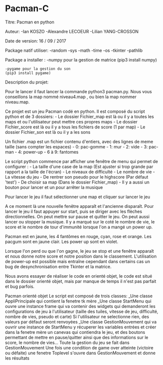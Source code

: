 # Pacman-C

Titre: Pacman en python

Auteur: -Ian KOSZO
        -Alexandre LECOEUR
        -Lilian YANG-CROSSON

Date de version: 16 / 09 / 2017

Package natif utiliser:
    -random
    -sys
    -math
    -time
    -os
    -tkinter
    -pathlib

Package a installer :
    -numpy pour la gestion de matrice
    (pip3 install numpy)

    -pygame pour la gestion du son
    (pip3 install pygame)

Description du projet:

Pour le lancer il faut lancer la commande python3 pacman.py.
Nous vous conseillons la map nommé niveau4.map , ou bien la map nommer niveau.map.

Ce projet est un jeu Pacman codé en python.
Il est composé du script python et de 3 dossiers:
    - Le dossier Fichier_map est là ou il y a toutes les maps et ou l'utilisateur peut mettre ces propres maps
    - Le dossier Fichier_score est là ou il y a tous les fichiers de score (1 par map)
    - Le dossier Fichier_son est là ou il y a les sons

Un fichier .map est un fichier contenu d'entiers, avec des lignes de meme taille (sans compter les espaces)
	- 0: pac-gomme
	- 1: mur
	- 2: vide
	- 3: pac-man
	- 4: power-up
	- 6 à 9: fantomes

Le script python commence par afficher une fenêtre de menu qui permet de configurer :
    - La taille d'une case de la map (Est ajuster si trop grande par rapport a la taille de l'écran)
    - Le niveaux de difficulté
    - Le nombre de vie
    - La vitesse du jeu
    - De rentrer son pseudo pour le highscore (Par défaut 'test')
    - De choisir sa map (Dans le dossier Fichier_map)
    - Il y a aussi un bouton pour lancer et un pour arrêter la musique

Pour lancer le jeu il faut sélectionner une map et cliquer sur lancer le jeu 

A ce moment là une nouvelle fenêtre apparaît et l'ancienne disparaît.
Pour lancer le jeu il faut appuyer sur start, puis se diriger avec les flèches directionnelles.
On peut mettre sur pause et quitter le jeu.
On peut aussi lancer ou stopper la musique.
Il y a marqué sur le coté le nombre de vie, le score et le nombre de tour d'immunité lorsque l'on a mangé un power up.

Pacman est en jaune, les 4 fantômes en rouge, cyan, rose et orange.
Les pacgum sont en jaune clair.
Les power up sont en violet.

Lorsque l'on perd ou que l'on gagne, le jeu se stop et une fenêtre apparaît et nous donne notre score et notre position dans le classement.
L'utilisation de power-up est possible mais entraîne cependant dans certains cas un bug de desynchronisation entre Tkinter et la matrice.



Nous avons essayer de réaliser le code en orienté objet, le code est situé dans le dossier orienté objet, mais par manque de temps il n'est pas parfait et bug parfois.

Pacman orienté objet
Le script est composé de trois classes:
_Une classe AppliPrincipale qui contient la fenetre tk mère
_Une classe StartMenu qui ouvre une instance frame qui va contenir
des widgets qui demanderont les configurations de jeu à l'utilisateur
(taille des tuiles, vitesse de jeu, difficulté, nombre de vies, pseudo et carte)
Si l'utilisateur ne selectionne rien, des valeurs par défaut seront renvoyées
_Une classe GestionMouvement qui va ouvrir une instance de StartMenu
y récuperer les variables entrées et créer dans la fenetre mère un canevas 
qui contiendra le jeu, et des boutons permettant de mettre en pause/quitter
ainsi que des informations sur le score, le nombre de vies... 
Toute la gestion du jeu se fait dans GestionMouvement
Une fois une condition de game over atteinte (victoire ou défaite)
une fenetre Toplevel s'ouvre dans GestionMouvement et donne les résultats
